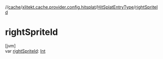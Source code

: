 //[cache](../../../index.md)/[xlitekt.cache.provider.config.hitsplat](../index.md)/[HitSplatEntryType](index.md)/[rightSpriteId](right-sprite-id.md)

# rightSpriteId

[jvm]\
var [rightSpriteId](right-sprite-id.md): [Int](https://kotlinlang.org/api/latest/jvm/stdlib/kotlin/-int/index.html)
